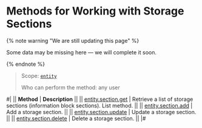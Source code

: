 # Methods for Working with Storage Sections

{% note warning "We are still updating this page" %}

Some data may be missing here — we will complete it soon.

{% endnote %}

> Scope: [`entity`](../../scopes/permissions.md)
>
> Who can perform the method: any user

#|
|| **Method** | **Description** ||
|| [entity.section.get](./entity-section-get.md) | Retrieve a list of storage sections (information block sections). List method. ||
|| [entity.section.add](./entity-section-add.md) | Add a storage section. ||
|| [entity.section.update](./entity-section-update.md) | Update a storage section. ||
|| [entity.section.delete](./entity-section-delete.md) | Delete a storage section. ||
|#